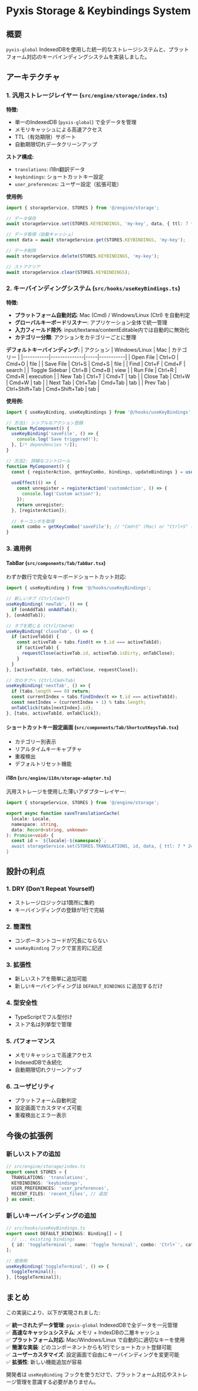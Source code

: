 # Pyxis Storage & Keybindings System

## 概要

`pyxis-global` IndexedDBを使用した統一的なストレージシステムと、プラットフォーム対応のキーバインディングシステムを実装しました。

## アーキテクチャ

### 1. 汎用ストレージレイヤー (`src/engine/storage/index.ts`)

**特徴:**
- 単一のIndexedDB (`pyxis-global`) で全データを管理
- メモリキャッシュによる高速アクセス
- TTL（有効期限）サポート
- 自動期限切れデータクリーンアップ

**ストア構成:**
- `translations`: i18n翻訳データ
- `keybindings`: ショートカットキー設定
- `user_preferences`: ユーザー設定（拡張可能）

**使用例:**
```typescript
import { storageService, STORES } from '@/engine/storage';

// データ保存
await storageService.set(STORES.KEYBINDINGS, 'my-key', data, { ttl: 7 * 24 * 60 * 60 * 1000 });

// データ取得（自動キャッシュ）
const data = await storageService.get(STORES.KEYBINDINGS, 'my-key');

// データ削除
await storageService.delete(STORES.KEYBINDINGS, 'my-key');

// ストアクリア
await storageService.clear(STORES.KEYBINDINGS);
```

### 2. キーバインディングシステム (`src/hooks/useKeyBindings.ts`)

**特徴:**
- **プラットフォーム自動対応**: Mac (Cmd) / Windows/Linux (Ctrl) を自動判定
- **グローバルキーボードリスナー**: アプリケーション全体で統一管理
- **入力フィールド除外**: input/textarea/contentEditable内では自動的に無効化
- **カテゴリー分類**: アクションをカテゴリーごとに整理

**デフォルトキーバインディング:**
| アクション | Windows/Linux | Mac | カテゴリー |
|-----------|--------------|-----|-----------|
| Open File | Ctrl+O | Cmd+O | file |
| Save File | Ctrl+S | Cmd+S | file |
| Find | Ctrl+F | Cmd+F | search |
| Toggle Sidebar | Ctrl+B | Cmd+B | view |
| Run File | Ctrl+R | Cmd+R | execution |
| New Tab | Ctrl+T | Cmd+T | tab |
| Close Tab | Ctrl+W | Cmd+W | tab |
| Next Tab | Ctrl+Tab | Cmd+Tab | tab |
| Prev Tab | Ctrl+Shift+Tab | Cmd+Shift+Tab | tab |

**使用例:**

```typescript
import { useKeyBinding, useKeyBindings } from '@/hooks/useKeyBindings';

// 方法1: シンプルなアクション登録
function MyComponent() {
  useKeyBinding('saveFile', () => {
    console.log('Save triggered!');
  }, [/* dependencies */]);
}

// 方法2: 詳細なコントロール
function MyComponent() {
  const { registerAction, getKeyCombo, bindings, updateBindings } = useKeyBindings();
  
  useEffect(() => {
    const unregister = registerAction('customAction', () => {
      console.log('Custom action!');
    });
    return unregister;
  }, [registerAction]);
  
  // キーコンボを取得
  const combo = getKeyCombo('saveFile'); // "Cmd+S" (Mac) or "Ctrl+S" (Win/Linux)
}
```

### 3. 適用例

#### TabBar (`src/components/Tab/TabBar.tsx`)

わずか数行で完全なキーボードショートカット対応:

```typescript
import { useKeyBinding } from '@/hooks/useKeyBindings';

// 新しいタブ (Ctrl/Cmd+T)
useKeyBinding('newTab', () => {
  if (onAddTab) onAddTab();
}, [onAddTab]);

// タブを閉じる (Ctrl/Cmd+W)
useKeyBinding('closeTab', () => {
  if (activeTabId) {
    const activeTab = tabs.find(t => t.id === activeTabId);
    if (activeTab) {
      requestClose(activeTab.id, activeTab.isDirty, onTabClose);
    }
  }
}, [activeTabId, tabs, onTabClose, requestClose]);

// 次のタブへ (Ctrl/Cmd+Tab)
useKeyBinding('nextTab', () => {
  if (tabs.length === 0) return;
  const currentIndex = tabs.findIndex(t => t.id === activeTabId);
  const nextIndex = (currentIndex + 1) % tabs.length;
  onTabClick(tabs[nextIndex].id);
}, [tabs, activeTabId, onTabClick]);
```

#### ショートカットキー設定画面 (`src/components/Tab/ShortcutKeysTab.tsx`)

- カテゴリー別表示
- リアルタイムキーキャプチャ
- 重複検出
- デフォルトリセット機能

#### i18n (`src/engine/i18n/storage-adapter.ts`)

汎用ストレージを使用した薄いアダプターレイヤー:

```typescript
import { storageService, STORES } from '@/engine/storage';

export async function saveTranslationCache(
  locale: Locale,
  namespace: string,
  data: Record<string, unknown>
): Promise<void> {
  const id = `${locale}-${namespace}`;
  await storageService.set(STORES.TRANSLATIONS, id, data, { ttl: 7 * 24 * 60 * 60 * 1000 });
}
```

## 設計の利点

### 1. **DRY (Don't Repeat Yourself)**
- ストレージロジックは1箇所に集約
- キーバインディングの登録が1行で完結

### 2. **簡潔性**
- コンポーネントコードが冗長にならない
- `useKeyBinding` フックで宣言的に記述

### 3. **拡張性**
- 新しいストアを簡単に追加可能
- 新しいキーバインディングは `DEFAULT_BINDINGS` に追加するだけ

### 4. **型安全性**
- TypeScriptでフル型付け
- ストア名は列挙型で管理

### 5. **パフォーマンス**
- メモリキャッシュで高速アクセス
- IndexedDBで永続化
- 自動期限切れクリーンアップ

### 6. **ユーザビリティ**
- プラットフォーム自動判定
- 設定画面でカスタマイズ可能
- 重複検出とエラー表示

## 今後の拡張例

### 新しいストアの追加

```typescript
// src/engine/storage/index.ts
export const STORES = {
  TRANSLATIONS: 'translations',
  KEYBINDINGS: 'keybindings',
  USER_PREFERENCES: 'user_preferences',
  RECENT_FILES: 'recent_files', // 追加
} as const;
```

### 新しいキーバインディングの追加

```typescript
// src/hooks/useKeyBindings.ts
export const DEFAULT_BINDINGS: Binding[] = [
  // ... existing bindings
  { id: 'toggleTerminal', name: 'Toggle Terminal', combo: 'Ctrl+`', category: 'view' },
];

// 使用例
useKeyBinding('toggleTerminal', () => {
  toggleTerminal();
}, [toggleTerminal]);
```

## まとめ

この実装により、以下が実現されました:

✅ **統一されたデータ管理**: `pyxis-global` IndexedDBで全データを一元管理  
✅ **高速なキャッシュシステム**: メモリ + IndexDBの二層キャッシュ  
✅ **プラットフォーム対応**: Mac/Windows/Linux で自動的に適切なキーを使用  
✅ **簡潔な実装**: どのコンポーネントからも1行でショートカット登録可能  
✅ **ユーザーカスタマイズ**: 設定画面で自由にキーバインディングを変更可能  
✅ **拡張性**: 新しい機能追加が容易  

開発者は `useKeyBinding` フックを使うだけで、プラットフォーム対応やストレージ管理を意識する必要がありません。
